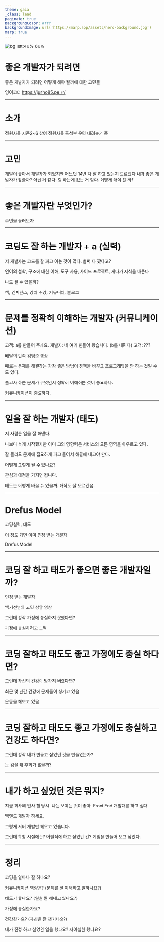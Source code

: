 ```yaml
---
theme: gaia
_class: lead
paginate: true
backgroundColor: #fff
backgroundImage: url('https://marp.app/assets/hero-background.jpg')
marp: true
---
```


![bg left:40% 80%](https://marp.app/assets/marp.svg)

# **좋은 개발자가 되려면**

좋은 개발자가 되려면 어떻게 해야 될까에 대한 고민들

잉여코더
https://junho85.pe.kr/

---

# 소개
정원사들 시즌2~6 참여
정원사들 출석부 운영
내려놓기 중

---

# 고민
개발이 좋아서 개발자가 되었지만
어느덧 14년 차
잘 하고 있는지 모르겠다
내가 좋은 개발자가 맞을까?
아닌 거 같다. 잘 하는게 없는 거 같다.
어떻게 해야 할 까?

<!--
어렸을 적. 개발자가 되고 싶은데 어떻게 하는지는 모르겠고 공부.
개발이 좋았다. 슬램덩크 짤?
대학교에 들어가서 동아리에서 개발공부
병특하면서 외국 나가봐야지
싱가포르
외국계 기업. 기술지원. 근무 조건은 좋지만 역시 개발이 좋다.
문화도 좋고 고수들도 많아 보이는 회사에 입사
하지만 개발보다 운영이 많았고
오랜 기간 일하면서 레거시 지옥에 빠짐
새로운 일을 해 보세요.
가즈아.
새로운 기술과 새로운 도메인을 접하며 허접임을 깨닳음
-->


---

# 좋은 개발자란 무엇인가?

주변을 둘러보자

---

# 코딩도 잘 하는 개발자 + a (실력)

저 개발자는 코드를 잘 짜고 아는 것이 많다. 벌써 다 짰다고?

언어의 철학, 구조에 대한 이해, 도구 사용, 사이드 프로젝트, 게다가 지식을 배푼다

나도 될 수 있을까?

책, 컨퍼런스, 강좌 수강, 커뮤니티, 블로그

<!--
기량을 높히기 위해 수련. 부족한 부분을 개선한다.

허우적 거리며 가까스로 따라가고 있었음.

그런데 어떤 분은 나보다 늦게 들어 왔는데 열정 넘침. 담당이 아닌 다른 부분에도 관심을 갖고 전체적으로 봄.
-->

---

# 문제를 정확히 이해하는 개발자 (커뮤니케이션)

고객: a를 만들어 주세요.
개발자: 네 여기 만들어 왔습니다. (b를 내민다)
고객: ???

배달의 민족 김범준 영상

때로는 문제를 해결하는 가장 좋은 방법이 정책을 바꾸고 프로그래밍을 안 하는 것일 수도 있다.

풀고자 하는 문제가 무엇인지 정확히 이해하는 것이 중요하다.

커뮤니케이션이 중요하다.

---

# 일을 잘 하는 개발자 (태도)

저 사람은 일을 잘 해낸다.

나보다 늦게 시작했지만 이미 그의 영향력은 서비스의 모든 영역을 아우르고 있다.

잘 몰라도 문제에 집요하게 파고 들어서 해결해 내고야 만다.

어떻게 그렇게 될 수 있나요?

관심과 애정을 가지면 됩니다.

태도는 어떻게 바꿀 수 있을까. 아직도 잘 모르겠음.

<!--
문제 해결력
-->


--- 

# Drefus Model

코딩실력, 태도

이 정도 되면 이미 인정 받는 개발자

Drefus Model


---


# 코딩 잘 하고 태도가 좋으면 좋은 개발자일까?

인정 받는 개발자

백기선님의 고민 상담 영상

그런데 정작 가정에 충실하지 못했다면?

가정에 충실하려고 노력

---

# 코딩 잘하고 태도도 좋고 가정에도 충실 하다면?

그런데 자신의 건강이 망가져 버렸다면?

최근 몇 년간 건강에 문제들이 생기고 있음

운동을 해보고 있음

---

# 코딩 잘하고 태도도 좋고 가정에도 충실하고 건강도 하다면?

그런데 정작 내가 만들고 싶었던 것을 만들었는가?

눈 감을 때 후회가 없을까?

---

# 내가 하고 싶었던 것은 뭐지?

지금 회사에 입사 할 당시. 나는 보이는 것이 좋아. Front End 개발자를 하고 싶다.

백엔드 개발자 하세요.

그렇게 서버 개발만 해오고 있습니다.

그런데 학창 시절에는? 어릴적에 하고 싶었던 건? 게임을 만들어 보고 싶었다.

---

# 정리

코딩을 얼마나 잘 하나요?

커뮤니케이션 역량은? (문제를 잘 이해하고 일하나요?)

태도가 좋나요? (일을 잘 해내고 있나요?)

가정에 충실한가요?

건강한가요? (자신을 잘 챙기나요?)

내가 진정 하고 싶었던 일을 했나요? 자아실현 했나요?

---


